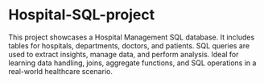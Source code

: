 # Hospital-SQL-project
This project showcases a Hospital Management SQL database. It includes tables for hospitals, departments, doctors, and patients. SQL queries are used to extract insights, manage data, and perform analysis. Ideal for learning data handling, joins, aggregate functions, and SQL operations in a real-world healthcare scenario.
